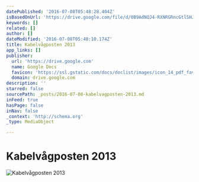 ```yaml
---
datePublished: '2016-07-08T05:48:28.404Z'
isBasedOnUrl: 'https://drive.google.com/file/d/0B9AdNQJ4-RXNRGRncGtlSHJoSTQ/view?usp=sharing'
keywords: []
related: []
author: []
dateModified: '2016-07-08T05:48:10.174Z'
title: Kabelvågposten 2013
app_links: []
publisher:
  url: 'https://drive.google.com'
  name: Google Docs
  favicon: 'https://ssl.gstatic.com/docs/doclist/images/icon_14_pdf_favicon.ico'
  domain: drive.google.com
description: ''
starred: false
sourcePath: _posts/2016-07-08-kabelvagposten-2013.md
inFeed: true
hasPage: false
inNav: false
_context: 'http://schema.org'
_type: MediaObject

---
```

# Kabelvågposten 2013
![Kabelvågposten 2013](https://the-grid-user-content.s3-us-west-2.amazonaws.com/3ccc87be-26ee-4f47-9682-d6af1d7dbbc5.png)